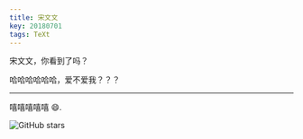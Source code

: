 ```yaml
---
title: 宋文文
key: 20180701
tags: TeXt
---
```


宋文文，你看到了吗？

<!--more-->
哈哈哈哈哈哈，爱不爱我？？？

---

嘻嘻嘻嘻嘻 :smile:.

![GitHub stars](https://img.shields.io/github/stars/kitian616/jekyll-TeXt-theme.svg?style=social&label=Stars)
